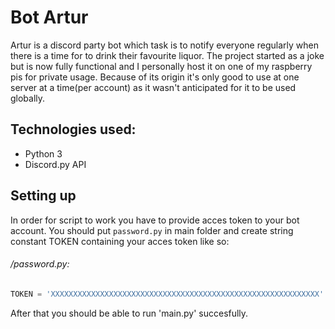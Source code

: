 # Bot Artur
Artur is a discord party bot which task is to notify everyone regularly when there is a time for to drink their favourite liquor. The project started as a joke but is now fully functional and I personally host it on one of my raspberry pis for private usage. Because of its origin it's only good to use at one server at a time(per account) as it wasn't anticipated for it to be used globally.

## Technologies used:
- Python 3
- Discord.py API

## Setting up
In order for script to work you have to provide acces token to your bot account. You should put `password.py` in main folder and create string constant TOKEN containing your acces token like so:

###### /password.py: 
```python
TOKEN = 'XXXXXXXXXXXXXXXXXXXXXXXXXXXXXXXXXXXXXXXXXXXXXXXXXXXXXXXXXXXX' 
```
After that you should be able to run 'main.py' succesfully.
